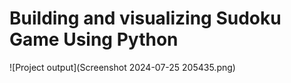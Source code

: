 # Building and visualizing Sudoku Game Using Python
![Project output](Screenshot 2024-07-25 205435.png)
